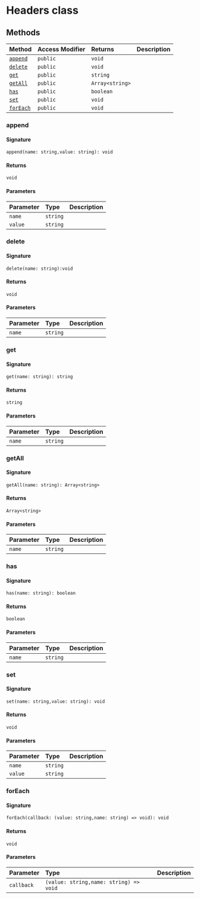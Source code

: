 # Headers class












## Methods

| Method	   | Access Modifier | Returns	| Description|
|:-------------|:----|:-------|:-----------|
|[`append`](#append)     | `public` | `void` |  |
|[`delete`](#delete)     | `public` | `void` |  |
|[`get`](#get)     | `public` | `string` |  |
|[`getAll`](#getall)     | `public` | `Array<string>` |  |
|[`has`](#has)     | `public` | `boolean` |  |
|[`set`](#set)     | `public` | `void` |  |
|[`forEach`](#foreach)     | `public` | `void` |  |





### append



#### Signature
`append(name: string,value: string): void`

#### Returns
`void`


#### Parameters


| Parameter	   | Type    | Description |
|:-------------|:---------------|:------------|
| `name`    | `string` |  |
| `value`    | `string` |  |


### delete



#### Signature
`delete(name: string):void`

#### Returns
`void`


#### Parameters


| Parameter	   | Type    | Description |
|:-------------|:---------------|:------------|
| `name`    | `string` |  |


### get



#### Signature
`get(name: string): string`

#### Returns
`string`


#### Parameters


| Parameter	   | Type    | Description |
|:-------------|:---------------|:------------|
| `name`    | `string` |  |


### getAll



#### Signature
`getAll(name: string): Array<string>`

#### Returns
`Array<string>`


#### Parameters


| Parameter	   | Type    | Description |
|:-------------|:---------------|:------------|
| `name`    | `string` |  |


### has



#### Signature
`has(name: string): boolean`

#### Returns
`boolean`


#### Parameters


| Parameter	   | Type    | Description |
|:-------------|:---------------|:------------|
| `name`    | `string` |  |


### set



#### Signature
`set(name: string,value: string): void`

#### Returns
`void`


#### Parameters


| Parameter	   | Type    | Description |
|:-------------|:---------------|:------------|
| `name`    | `string` |  |
| `value`    | `string` |  |


### forEach



#### Signature
`forEach(callback: (value: string,name: string) => void): void`

#### Returns
`void`


#### Parameters


| Parameter	   | Type    | Description |
|:-------------|:---------------|:------------|
| `callback`    | `(value: string,name: string) => void` |  |

